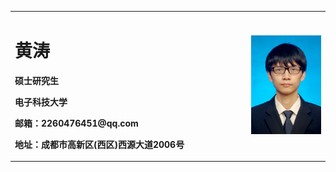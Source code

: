 <table border="0">
  <tr>
    <td width="75%">
      <h1>黄涛</h1>
      <p><b>硕士研究生</b></p>
      <p><b>电子科技大学</b></p>
      <p><b>邮箱：2260476451@qq.com</b></p>
      <p><b>地址：成都市高新区(西区)西源大道2006号</b></p>
    </td>
    <td width="25%">
      <img src="/黄涛.jpg" width="100%">
    </td>
  </tr>
</table>
